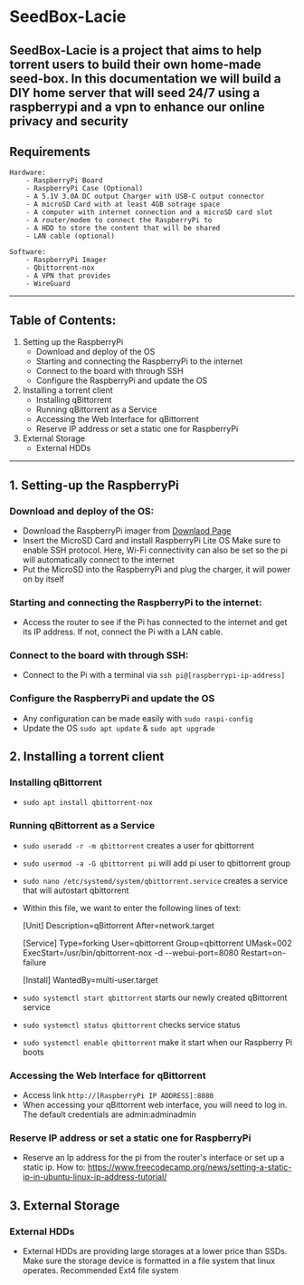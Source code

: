 # SeedBox-Lacie
 SeedBox-Lacie is a project that aims to help torrent users to build their own home-made seed-box.
 In this documentation we will build a DIY home server that will seed 24/7 using a raspberrypi and a vpn to enhance 
 our online privacy and security
---
## Requirements
    Hardware:
        - RaspberryPi Board
        - RaspberryPi Case (Optional)
        - A 5.1V 3.0A DC output Charger with USB-C output connector
        - A microSD Card with at least 4GB sotrage space
        - A computer with internet connection and a microSD card slot
        - A router/modem to connect the RaspberryPi to
        - A HDD to store the content that will be shared
        - LAN cable (optional)
 
    Software:
        - RaspberryPi Imager
        - Qbittorrent-nox
        - A VPN that provides 
        - WireGuard
---
## Table of Contents:
1. Setting up the RaspberryPi
   - Download and deploy of the OS
   - Starting and connecting the RaspberryPi to the internet
   - Connect to the board with through SSH
   - Configure the RaspberryPi and update the OS
2. Installing a torrent client
   - Installing qBittorrent
   - Running qBittorrent as a Service
   - Accessing the Web Interface for qBittorrent
   - Reserve IP address or set a static one for RaspberryPi
3. External Storage
   - External HDDs
---
## 1. Setting-up the RaspberryPi
### Download and deploy of the OS:
 - Download the RaspberryPi imager from [Downlaod Page](https://www.raspberrypi.com/software/)
 - Insert the MicroSD Card and install RaspberryPi Lite OS
   Make sure to enable SSH protocol. Here, Wi-Fi connectivity can also be set so the pi will automatically connect 
to the internet
 - Put the MicroSD into the RaspberryPi and plug the charger, it will power on by itself
### Starting and connecting the RaspberryPi to the internet:
 - Access the router to see if the Pi has connected to the internet and get its IP address. If not, connect the Pi 
with a LAN cable.
### Connect to the board with through SSH:
 - Connect to the Pi with a terminal via ```ssh pi@[raspberrypi-ip-address]```
### Configure the RaspberryPi and update the OS
 - Any configuration can be made easily with ```sudo raspi-config```
 - Update the OS ```sudo apt update``` & ```sudo apt upgrade```
## 2. Installing a torrent client
### Installing qBittorrent
 - ```sudo apt install qbittorrent-nox```
### Running qBittorrent as a Service
 - ```sudo useradd -r -m qbittorrent``` creates a user for qbittorrent
 - ```sudo usermod -a -G qbittorrent pi``` will add pi user to qbittorrent group
 - ```sudo nano /etc/systemd/system/qbittorrent.service``` creates a service that will autostart qbittorrent
 - Within this file, we want to enter the following lines of text:


      [Unit]
      Description=qBittorrent
      After=network.target
    
      [Service]
      Type=forking
      User=qbittorrent
      Group=qbittorrent
      UMask=002
      ExecStart=/usr/bin/qbittorrent-nox -d --webui-port=8080
      Restart=on-failure
    
      [Install]
      WantedBy=multi-user.target

 - ```sudo systemctl start qbittorrent``` starts our newly created qBittorrent service
 - ```sudo systemctl status qbittorrent``` checks service status
 - ```sudo systemctl enable qbittorrent``` make it start when our Raspberry Pi boots
### Accessing the Web Interface for qBittorrent
 - Access link ```http://[RaspberryPi IP ADDRESS]:8080```
 - When accessing your qBittorrent web interface, you will need to log in. The default credentials are admin:adminadmin
### Reserve IP address or set a static one for RaspberryPi
 - Reserve an Ip address for the pi from the router's interface or set up a static ip. 
How to: https://www.freecodecamp.org/news/setting-a-static-ip-in-ubuntu-linux-ip-address-tutorial/
## 3. External Storage
### External HDDs
 - External HDDs are providing large storages at a lower price than SSDs. Make sure the storage device is formatted 
in a file system that linux operates. Recommended Ext4 file system



